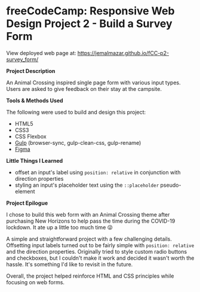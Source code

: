 # freeCodeCamp: Responsive Web Design Project 2 - Build a Survey Form

View deployed web page at: https://jemalmazar.github.io/fCC-p2-survey_form/

**Project Description**

An Animal Crossing inspired single page form with various input types. Users are asked to give feedback on their stay at the campsite.

**Tools & Methods Used**

The following were used to build and design this project:

- HTML5
- CSS3
- CSS Flexbox
- [Gulp](https://gulpjs.com/) (browser-sync, gulp-clean-css, gulp-rename)
- [Figma](https://www.figma.com/)

**Little Things I Learned**

- offset an input's label using `position: relative` in conjunction with direction properties
- styling an input's placeholder text using the `::placeholder` pseudo-element

**Project Epilogue**

I chose to build this web form with an Animal Crossing theme after purchasing New Horizons to help pass the time during the COVID-19 lockdown. It ate up a little too much time :stuck_out_tongue_winking_eye:

A simple and straightforward project with a few challenging details. Offsetting input labels turned out to be fairly simple with `position: relative` and the direction properties. Originally tried to style custom radio buttons and checkboxes, but I couldn't make it work and decided it wasn't worth the hassle. It's something I'd like to revisit in the future.

Overall, the project helped reinforce HTML and CSS principles while focusing on web forms.